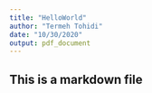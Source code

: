 ```yaml
---
title: "HelloWorld"
author: "Termeh Tohidi"
date: "10/30/2020"
output: pdf_document
---
```

## This is a markdown file